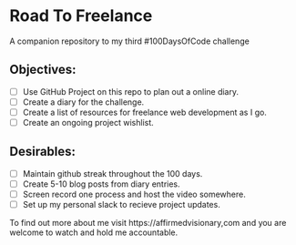 # Road To Freelance

A companion repository to my third #100DaysOfCode challenge

## Objectives:

- [ ] Use GitHub Project on this repo to plan out a online diary.
- [ ] Create a diary for the challenge.
- [ ] Create a list of resources for freelance web development as I go.
- [ ] Create an ongoing project wishlist.

## Desirables:

- [ ] Maintain github streak throughout the 100 days.
- [ ] Create 5-10 blog posts from diary entries.
- [ ] Screen record one process and host the video somewhere.
- [ ] Set up my personal slack to recieve project updates.

To find out more about me visit https://affirmedvisionary,com and you are welcome to watch and hold me accountable.
